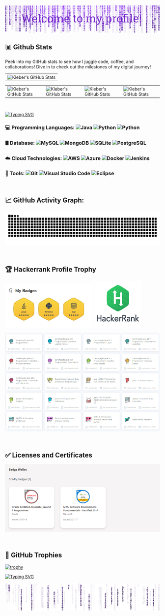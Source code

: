 ![src/header.png](src/header.png)

<!---
KleberVales/KleberVales is a ✨ special ✨ repository because its `README.md` (this file) appears on your GitHub profile.
You can click the Preview link to take a look at your changes.
--->


## 📊 Github Stats
<p>Peek into my GitHub stats to see how I juggle code, coffee, and collaborations! Dive in to check out the milestones of my digital journey!</p>
 <table align="center" width="100%" height="100%" >
    <tr>
       <td><img style="border: none;" src="https://github-profile-summary-cards.vercel.app/api/cards/profile-details?username=klebervales&theme=github_dark" alt="Kleber's GitHub Stats"/></td>   
    </tr>
 </table>

 <table align="center" width="100%" height="100%" >
    <tr>
        <td><img style="border: none;" src="https://github-profile-summary-cards.vercel.app/api/cards/stats?username=klebervales&theme=github_dark" alt="Kleber's GitHub Stats"/></td>
        <td><img style="border: none;" src="https://github-profile-summary-cards.vercel.app/api/cards/productive-time?username=klebervales&theme=github_dark&utcOffset=10" alt="Kleber's GitHub Stats"/>
        <td><img style="border: none;" src="https://github-profile-summary-cards.vercel.app/api/cards/repos-per-language?username=klebervales&theme=github_dark" alt="Kleber's GitHub Stats"/></td>
        <td><img style="border: none;" src="https://github-profile-summary-cards.vercel.app/api/cards/most-commit-language?username=klebervales&theme=github_dark" alt="Kleber's GitHub Stats"/></td>
    </tr>
 </table>

<br>

<!--   my-ticker -->    
[![Typing SVG](https://readme-typing-svg.herokuapp.com?color=4b0082&center=true&vCenter=true&width=600&lines=Hi+there+👋,+I+am+Kleber+Vales;+Welcome+to+My+Profile!;Over+4+years+of+programming+experience;Always+learning+new+things)](https://git.io/typing-svg)

<!--   GitHub stats graph -->


### 💻 Programming Languages: <img src="https://img.shields.io/badge/Java-007396?style=for-the-badge&logo=Java&logoColor=white" alt="Java" /> <img src="https://img.shields.io/badge/Python-4682B4?style=for-the-badge&logo=Python&logoColor=white" alt="Python" /> <img src="https://img.shields.io/badge/JavaScript-FFFF00?style=for-the-badge&logo=JavaScript&logoColor=black" alt="Python" />

### 🛢️ Database: <img src="https://img.shields.io/badge/MySQL-0000FF?style=for-the-badge&logo=MySQL&logoColor=white" alt="MySQL" /> <img src="https://img.shields.io/badge/MongoDB-32CD32?style=for-the-badge&logo=MongoDB&logoColor=white" alt="MongoDB" /> <img src="https://img.shields.io/badge/SQLite-000080?style=for-the-badge&logo=SQLite&logoColor=white" alt="SQLite" /> <img src="https://img.shields.io/badge/PostgreSQL-836FFF?style=for-the-badge&logo=PostgreSQL&logoColor=white" alt="PostgreSQL" />

### ☁️ Cloud Technologies: <img src="https://img.shields.io/badge/AWS-FF9900?style=for-the-badge&logo=amazonaws&logoColor=white" alt="AWS" /> <img src="https://img.shields.io/badge/Azure-0089D6?style=for-the-badge&logo=microsoftazure&logoColor=white" alt="Azure"/> <img src="https://img.shields.io/badge/Docker-2496ED?style=for-the-badge&logo=docker&logoColor=white" alt="Docker"/> <img src="https://img.shields.io/badge/Jenkins-D24939?style=for-the-badge&logo=jenkins&logoColor=white" alt="Jenkins"/>

### 🔧 Tools: <img src="https://img.shields.io/badge/Git-F05032?style=for-the-badge&logo=git&logoColor=white" alt="Git"/> <img src="https://img.shields.io/badge/Visual%20Studio%20Code-007ACC?style=for-the-badge&logo=visualstudiocode&logoColor=white" alt="Visual Studio Code"/> <img src="https://img.shields.io/badge/Eclipse-4FC08D?style=for-the-badge&logo=Eclipse&logoColor=white" alt="Eclipse"/>

<Br>

## 📈 GitHub Activity Graph:

<!--   green snake -->
![BEPb's github activity graph](https://raw.githubusercontent.com/BEPb/BEPb/output/github-contribution-grid-snake.svg)

<br>

## 🏆 Hackerrank Profile Trophy
</div>

<p align="center"> 

<img src="./src/badges_hackerrank.png" alt="Metrics" width="57%"> <img src="./src/hackerrank-logo.jpg" alt="Metrics" 
width="30%">

</p>

![badges_alura.png](src%2Fbadges_alura.png)

<br>

## ✅ Licenses and Certificates
![credly.png](src%2Fcredly.png)

<br>


## 🚀 GitHub Trophies
[![trophy](https://github-profile-trophy.vercel.app/?username=klebervales)](https://github.com/ryo-ma/github-profile-trophy)

[![Typing SVG](https://readme-typing-svg.herokuapp.com?color=4b0082&center=true&vCenter=true&width=600&lines=Thanks+for+visiting)](https://git.io/typing-svg)

![src/footer.png](src/footer.png)






